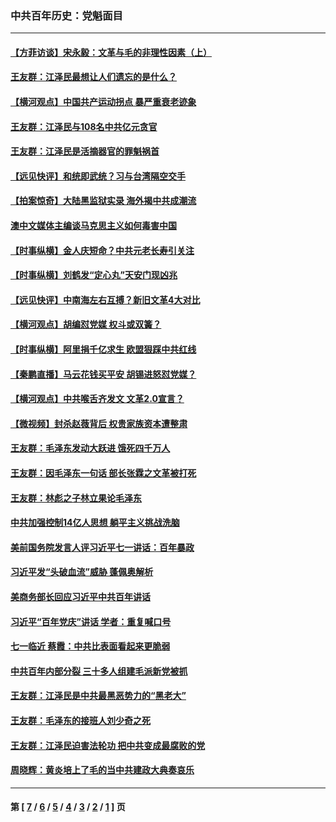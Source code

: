 ### 中共百年历史：党魁面目
---
#### [【方菲访谈】宋永毅：文革与毛的非理性因素（上）](../../pages/nf1176107/n13469956.md?06240430) 
#### [王友群：江泽民最想让人们遗忘的是什么？](../../pages/nf1176107/n13408949.md?06240430) 
#### [【横河观点】中国共产运动拐点 暴严重衰老迹象](../../pages/nf1176107/n13388333.md?06240430) 
#### [王友群：江泽民与108名中共亿元贪官](../../pages/nf1176107/n13352358.md?06240430) 
#### [王友群：江泽民是活摘器官的罪魁祸首](../../pages/nf1176107/n13336903.md?06240430) 
#### [【远见快评】和统即武统？习与台湾隔空交手](../../pages/nf1176107/n13297739.md?06240430) 
#### [【拍案惊奇】大陆黑监狱实录 海外揭中共成潮流](../../pages/nf1176107/n13288853.md?06240430) 
#### [澳中文媒体主编谈马克思主义如何毒害中国](../../pages/nf1176107/n13257387.md?06240430) 
#### [【时事纵横】金人庆短命？中共元老长寿引关注](../../pages/nf1176107/n13217934.md?06240430) 
#### [【时事纵横】刘鹤发“定心丸”天安门现凶兆](../../pages/nf1176107/n13215416.md?06240430) 
#### [【远见快评】中南海左右互搏？新旧文革4大对比](../../pages/nf1176107/n13214745.md?06240430) 
#### [【横河观点】胡编怼党媒 权斗或双簧？](../../pages/nf1176107/n13210864.md?06240430) 
#### [【时事纵横】阿里捐千亿求生 欧盟狠踩中共红线](../../pages/nf1176107/n13206431.md?06240430) 
#### [【秦鹏直播】马云花钱买平安 胡锡进怒怼党媒？](../../pages/nf1176107/n13206392.md?06240430) 
#### [【横河观点】中共喉舌齐发文 文革2.0宣言？](../../pages/nf1176107/n13201248.md?06240430) 
#### [【微视频】封杀赵薇背后 权贵家族资本遭整肃](../../pages/nf1176107/n13197798.md?06240430) 
#### [王友群：毛泽东发动大跃进 饿死四千万人](../../pages/nf1176107/n13177158.md?06240430) 
#### [王友群：因毛泽东一句话 部长张霖之文革被打死](../../pages/nf1176107/n13161711.md?06240430) 
#### [王友群：林彪之子林立果论毛泽东](../../pages/nf1176107/n13128622.md?06240430) 
#### [中共加强控制14亿人思想 躺平主义挑战洗脑](../../pages/nf1176107/n13094299.md?06240430) 
#### [美前国务院发言人评习近平七一讲话：百年暴政](../../pages/nf1176107/n13066986.md?06240430) 
#### [习近平发“头破血流”威胁 蓬佩奥解析](../../pages/nf1176107/n13063604.md?06240430) 
#### [美商务部长回应习近平中共百年讲话](../../pages/nf1176107/n13062903.md?06240430) 
#### [习近平“百年党庆”讲话 学者：重复喊口号](../../pages/nf1176107/n13061411.md?06240430) 
#### [七一临近 蔡霞：中共比表面看起来更脆弱](../../pages/nf1176107/n13056418.md?06240430) 
#### [中共百年内部分裂 三十多人组建毛派新党被抓](../../pages/nf1176107/n13044023.md?06240430) 
#### [王友群：江泽民是中共最黑恶势力的“黑老大”](../../pages/nf1176107/n13022180.md?06240430) 
#### [王友群：毛泽东的接班人刘少奇之死](../../pages/nf1176107/n12991772.md?06240430) 
#### [王友群：江泽民迫害法轮功 把中共变成最腐败的党](../../pages/nf1176107/n12947347.md?06240430) 
#### [周晓辉：黄炎培上了毛的当中共建政大典奏哀乐](../../pages/nf1176107/n12942780.md?06240430) 

---
#### 第 [ [7](./7.md?06240430) / [6](./6.md?06240430) / [5](./5.md?06240430) / [4](./4.md?06240430) / [3](./3.md?06240430) / [2](./2.md?06240430) / [1](./1.md?06240430) ] 页

